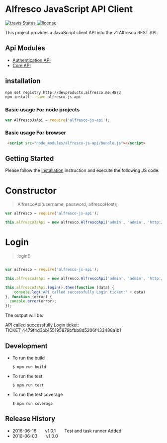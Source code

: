 # Alfresco JavaScript API Client
<p>
    <a title='Build Status' href="https://travis-ci.com/Alfresco/dev-platform-js-api">
      <img src='https://travis-ci.com/Alfresco/alfresco-js-api.svg?token=FPzV2wyyCU8imY6wHR2B&branch=master'  alt='travis Status' />
    </a>
  <a href='https://raw.githubusercontent.com/Alfresco/dev-platform-js-api/master/LICENSE'>
     <img src='https://img.shields.io/hexpm/l/plug.svg' alt='license' />
  </a>

</p>

This project provides a JavaScript client API into the v1 Alfresco REST API.

## Api Modules

- [Authentication API](https://github.com/Alfresco/dev-platform-js-api/tree/master/alfresco-auth-rest-api)
- [Core API](https://github.com/Alfresco/dev-platform-js-api/tree/master/alfresco-core-rest-api)

## installation

```sh
npm set registry http://devproducts.alfresco.me:4873
npm install --save alfresco-js-api
```

### Basic usage For node projects

```javascript
var AlfrescoJsApi = require('alfresco-js-api');
```

### Basic usage For browser

```html
 <script src="node_modules/alfresco-js-api/bundle.js"></script>
```

## Getting Started

Please follow the [installation](#installation) instruction and execute the following JS code:

#  Constructor

>  AlfrescoApi(username, password, alfrescoHost);

```javascript
var alfresco = require('alfresco-js-api');

this.alfrescoJsApi = new alfresco.AlfrescoApi('admin', 'admin', 'http://192.168.99.100:8080');

```

# Login

> login()

```javascript

var alfresco = require('alfresco-js-api');

this.alfrescoJsApi = new alfresco.AlfrescoApi('admin', 'admin', 'http://192.168.99.100:8080');

this.alfrescoJsApi.login().then(function (data) {
    console.log('API called successfully Login ticket:' + data)
}, function (error) {
  console.error(error);
});

```


The output will be:

API called successfully Login ticket: TICKET_4479f4d3bb155195879bfbb8d5206f433488a1b1

## Development

* To run the build 

    ```$ npm run build```

* To run the test 

    ```$ npm run test```

* To run the test coverage

    ```$ npm run coverage```


## Release History

 * 2016-06-16  v1.0.1  Test and task runner Added 
 * 2016-06-03  v1.0.0  


